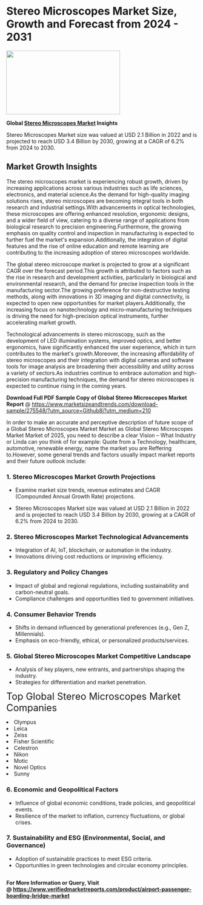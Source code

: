 <H1>Stereo Microscopes Market Size, Growth and Forecast from 2024 - 2031</H1><img class="aligncenter size-medium wp-image-584254" src="https://thirdeyenews.in/wp-content/uploads/2024/09/Global-Market-Research-300x168.jpeg" alt="" width="300" height="168" /><p><strong>Global&nbsp;<a href="https://www.marketsizeandtrends.com/download-sample/275548/?utm_source=Github8j?utm_medium=210">Stereo Microscopes Market</a> Insights</strong></p><p>Stereo Microscopes Market size was valued at USD 2.1 Billion in 2022 and is projected to reach USD 3.4 Billion by 2030, growing at a CAGR of 6.2% from 2024 to 2030.</p><p><h2>Market Growth Insights</h2> <p>The stereo microscopes market is experiencing robust growth, driven by increasing applications across various industries such as life sciences, electronics, and material science.As the demand for high-quality imaging solutions rises, stereo microscopes are becoming integral tools in both research and industrial settings.With advancements in optical technologies, these microscopes are offering enhanced resolution, ergonomic designs, and a wider field of view, catering to a diverse range of applications from biological research to precision engineering.Furthermore, the growing emphasis on quality control and inspection in manufacturing is expected to further fuel the market's expansion.Additionally, the integration of digital features and the rise of online education and remote learning are contributing to the increasing adoption of stereo microscopes worldwide.</p> <p>The global stereo microscope market is projected to grow at a significant CAGR over the forecast period.This growth is attributed to factors such as the rise in research and development activities, particularly in biological and environmental research, and the demand for precise inspection tools in the manufacturing sector.The growing preference for non-destructive testing methods, along with innovations in 3D imaging and digital connectivity, is expected to open new opportunities for market players.Additionally, the increasing focus on nanotechnology and micro-manufacturing techniques is driving the need for high-precision optical instruments, further accelerating market growth.</p> <p>Technological advancements in stereo microscopy, such as the development of LED illumination systems, improved optics, and better ergonomics, have significantly enhanced the user experience, which in turn contributes to the market's growth.Moreover, the increasing affordability of stereo microscopes and their integration with digital cameras and software tools for image analysis are broadening their accessibility and utility across a variety of sectors.As industries continue to embrace automation and high-precision manufacturing techniques, the demand for stereo microscopes is expected to continue rising in the coming years.</p> <p><span class=""><strong>Download Full PDF Sample Copy of Global Stereo Microscopes Market Report</strong> @ <a href="https://www.marketsizeandtrends.com/download-sample/275548/?utm_source=Github8j?utm_medium=210" target="_blank">https://www.marketsizeandtrends.com/download-sample/275548/?utm_source=Github8j?utm_medium=210</a></span></p><p>In order to make an accurate and perceptive description of future scope of a Global&nbsp;Stereo Microscopes Market Market as Global&nbsp;Stereo Microscopes Market Market of 2025, you need to describe a clear Vision &ndash; What Industry or Linda can you think of for example: Quote from a Technology, healthcare, automotive, renewable energy, name the market you are Reffering to.However, some general trends and factors usually impact market reports and their future outlook include:</p><h3>1.&nbsp;<strong>Stereo Microscopes Market Growth Projections</strong></h3><ul><li>Examine market size trends, revenue estimates and CAGR (Compounded Annual Growth Rate) projections.</li><li><p>Stereo Microscopes Market size was valued at USD 2.1 Billion in 2022 and is projected to reach USD 3.4 Billion by 2030, growing at a CAGR of 6.2% from 2024 to 2030.</p></li></ul><h3>2.&nbsp;<strong>Stereo Microscopes Market Technological Advancements</strong></h3><ul><li>Integration of AI, IoT, blockchain, or automation in the industry.</li><li>Innovations driving cost reductions or improving efficiency.</li></ul><h3>3.&nbsp;<strong>Regulatory and Policy Changes</strong></h3><ul><li>Impact of global and regional regulations, including sustainability and carbon-neutral goals.</li><li>Compliance challenges and opportunities tied to government initiatives.</li></ul><h3>4.&nbsp;<strong>Consumer Behavior Trends</strong></h3><ul><li>Shifts in demand influenced by generational preferences (e.g., Gen Z, Millennials).</li><li>Emphasis on eco-friendly, ethical, or personalized products/services.</li></ul><h3>5.&nbsp;<strong>Global Stereo Microscopes Market Competitive Landscape</strong></h3><ul><li>Analysis of key players, new entrants, and partnerships shaping the industry.</li><li>Strategies for differentiation and market penetration.</li></ul><p data-pm-slice="1 1 []"><span style="color: inherit; font-family: inherit; font-size: 25px;">Top Global Stereo Microscopes Market Companies</span></p><div class="" data-test-id=""><p><li>Olympus</li><li> Leica</li><li> Zeiss</li><li> Fisher Scientific</li><li> Celestron</li><li> Nikon</li><li> Motic</li><li> Novel Optics</li><li> Sunny</li></p></div><h3>6.&nbsp;<strong>Economic and Geopolitical Factors</strong></h3><ul><li>Influence of global economic conditions, trade policies, and geopolitical events.</li><li>Resilience of the market to inflation, currency fluctuations, or global crises.</li></ul><h3>7.&nbsp;<strong>Sustainability and ESG (Environmental, Social, and Governance)</strong></h3><ul><li>Adoption of sustainable practices to meet ESG criteria.</li><li>Opportunities in green technologies and circular economy principles.</li></ul><h2><strong style="font-size: 14px;">For More Information or Query, Visit @&nbsp;</strong><a style="background-color: #ffffff; font-size: 14px;" href="https://www.marketsizeandtrends.com/report/stereo-microscopes-market/" target="_blank">https://www.verifiedmarketreports.com/product/airport-passenger-boarding-bridge-market</a></h2>